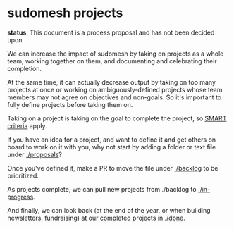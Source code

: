 # sudomesh projects

**status**: This document is a process proposal and has not been decided upon

We can increase the impact of sudomesh by taking on projects as a whole team, working together on them, and documenting  and celebrating their completion.

At the same time, it can actually decrease output by taking on too many projects at once or working on ambiguously-defined projects whose team members may not agree on objectives and non-goals. So it's important to fully define projects before taking them on.

Taking on a project is taking on the goal to complete the project, so [SMART criteria](https://en.wikipedia.org/wiki/SMART_criteria) apply.

If you have an idea for a project, and want to define it and get others on board to work on it with you, why not start by adding a folder or text file under [./proposals](./proposals)?

Once you've defined it, make a PR to move the file under [./backlog](./backlog) to be prioritized.

As projects complete, we can pull new projects from ./backlog to [./in-progress](./in-progress).

And finally, we can look back (at the end of the year, or when building newsletters, fundraising) at our completed projects in [./done](./done).


